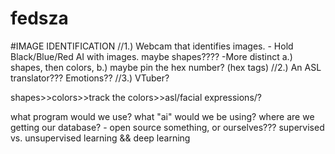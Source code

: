 # fedsza

#IMAGE IDENTIFICATION
//1.) Webcam that identifies images. - Hold Black/Blue/Red
	AI with images. maybe shapes????
		-More distinct
	a.) shapes, then colors,
		b.) maybe pin the hex number? (hex tags)
//2.) An ASL translator???
	Emotions??
//3.) VTuber?


shapes>>colors>>track the colors>>asl/facial expressions/?

what program would we use?
	what "ai" would we be using? 
	where are we getting our database? - open source something, or ourselves???
		supervised vs. unsupervised learning && deep learning
